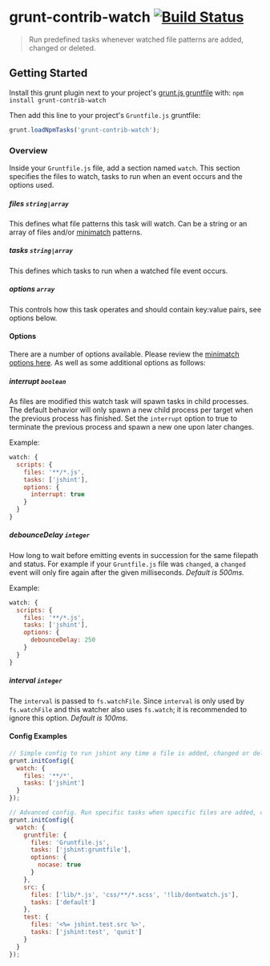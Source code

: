 # grunt-contrib-watch [![Build Status](https://secure.travis-ci.org/gruntjs/grunt-contrib-watch.png?branch=master)](http://travis-ci.org/gruntjs/grunt-contrib-watch)

> Run predefined tasks whenever watched file patterns are added, changed or deleted.

## Getting Started
Install this grunt plugin next to your project's [grunt.js gruntfile][getting_started] with: `npm install grunt-contrib-watch`

Then add this line to your project's `Gruntfile.js` gruntfile:

```javascript
grunt.loadNpmTasks('grunt-contrib-watch');
```

[grunt]: https://github.com/gruntjs/grunt
[getting_started]: https://github.com/gruntjs/grunt/blob/master/docs/getting_started.md

### Overview

Inside your `Gruntfile.js` file, add a section named `watch`. This section specifies the files to watch, tasks to run when an event occurs and the options used.

##### files ```string|array```

This defines what file patterns this task will watch. Can be a string or an array of files and/or [minimatch](https://github.com/isaacs/minimatch) patterns.

##### tasks ```string|array```

This defines which tasks to run when a watched file event occurs.

##### options ```array```

This controls how this task operates and should contain key:value pairs, see options below.

#### Options

There are a number of options available. Please review the [minimatch options here](https://github.com/isaacs/minimatch#options). As well as some additional options as follows:

##### interrupt ```boolean```

As files are modified this watch task will spawn tasks in child processes. The default behavior will only spawn a new child process per target when the previous process has finished. Set the `interrupt` option to true to terminate the previous process and spawn a new one upon later changes.

Example:
``` javascript
watch: {
  scripts: {
    files: '**/*.js',
    tasks: ['jshint'],
    options: {
      interrupt: true
    }
  }
}
```

##### debounceDelay ```integer```

How long to wait before emitting events in succession for the same filepath and status. For example if your `Gruntfile.js` file was `changed`, a `changed` event will only fire again after the given milliseconds. *Default is 500ms.*

Example:
``` javascript
watch: {
  scripts: {
    files: '**/*.js',
    tasks: ['jshint'],
    options: {
      debounceDelay: 250
    }
  }
}
```

##### interval ```integer```

The `interval` is passed to `fs.watchFile`. Since `interval` is only used by `fs.watchFile` and this watcher also uses `fs.watch`; it is recommended to ignore this option. *Default is 100ms*.

#### Config Examples

``` javascript
// Simple config to run jshint any time a file is added, changed or deleted
grunt.initConfig({
  watch: {
    files: '**/*',
    tasks: ['jshint']
  }
});
```

``` javascript
// Advanced config. Run specific tasks when specific files are added, changed or deleted.
grunt.initConfig({
  watch: {
    gruntfile: {
      files: 'Gruntfile.js',
      tasks: ['jshint:gruntfile'],
      options: {
        nocase: true
      }
    },
    src: {
      files: ['lib/*.js', 'css/**/*.scss', '!lib/dontwatch.js'],
      tasks: ['default']
    },
    test: {
      files: '<%= jshint.test.src %>',
      tasks: ['jshint:test', 'qunit']
    }
  }
});
```
